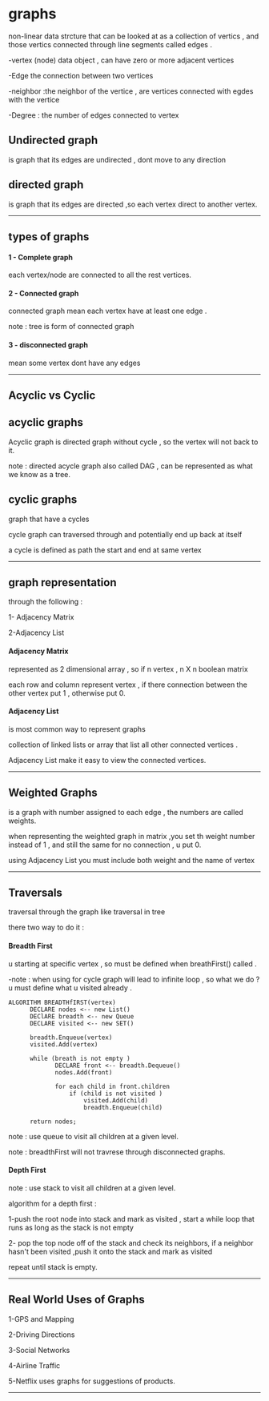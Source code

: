 # graphs
non-linear data strcture that can be looked at as a collection of vertics , and those vertics connected through line segments called edges .

-vertex (node) data object , can have zero or more adjacent vertices

-Edge the connection between two vertices 

-neighbor :the neighbor of the vertice , are vertices connected with egdes with the vertice

-Degree : the number of edges connected to vertex

## Undirected graph 
is graph that its edges are undirected , dont move to any direction

## directed graph
is graph that its edges are directed ,so each vertex direct to another vertex.

__________

## types of graphs

#### 1 - Complete graph
each vertex/node are connected to all the rest vertices.

#### 2 - Connected graph
connected graph mean each vertex have at least one edge .

note : tree is form of connected graph

#### 3 - disconnected graph
mean some vertex dont have any edges

______________

## Acyclic vs Cyclic

## acyclic graphs

Acyclic graph is directed graph without cycle , so the vertex will not back to it.


note : directed acycle graph also called DAG , can be represented as what we know as a tree.

## cyclic graphs
graph that have a cycles 

cycle graph can traversed through and potentially end up back at itself

a cycle is defined as path the start and end at same vertex 

____________________
## graph representation 
through the following :

1- Adjacency Matrix 

2-Adjacency List

#### Adjacency Matrix
represented as 2 dimensional array , so if n vertex , n X n boolean matrix 

each row and column represent vertex , if there connection between the other vertex put 1 , otherwise put 0.

#### Adjacency List 
is most common way to represent graphs 

collection of linked lists or array that list all other connected vertices .

Adjacency List make it easy to view the connected vertices.

_________
## Weighted Graphs
is a graph with number assigned to each edge , the numbers are called weights.

when representing the weighted graph in matrix ,you set th weight number instead of 1 , and still the same for no connection , u put 0.

using Adjacency List you must include both weight and the name of vertex 

_______
## Traversals
traversal through the graph like traversal in tree 

there two way to do it :

#### Breadth First 

u starting  at specific vertex , so must be defined when breathFirst() called .

-note : when using for cycle graph will lead to infinite loop , so what we do ?  u must define what u visited already .

```
ALGORITHM BREADTHfIRST(vertex)
      DECLARE nodes <-- new List()
      DEClARE breadth <-- new Queue
      DECLARE visited <-- new SET()
      
      breadth.Enqueue(vertex)
      visited.Add(vertex)
      
      while (breath is not empty )
             DECLARE front <-- breadth.Dequeue()
             nodes.Add(front)
             
             for each child in front.children
                 if (child is not visited )
                     visited.Add(child)
                     breadth.Enqueue(child)
                     
      return nodes;
```     

note : use queue to visit all children at a given level.

note : breadthFirst will not travrese through disconnected graphs.

#### Depth First 
      
note : use stack to visit all children at a given level.
      
algorithm for a depth first :

1-push the root node into stack and mark as visited , start a while loop that runs as long as the stack is not empty 

2- pop the top node off of the stack and check its neighbors, if a neighbor hasn't been visited ,push it onto the stack and mark as visited 

repeat until stack is empty.

____________
## Real World Uses of Graphs 

1-GPS and Mapping 

2-Driving Directions

3-Social Networks

4-Airline Traffic 

5-Netflix uses graphs for suggestions of products.

_________


